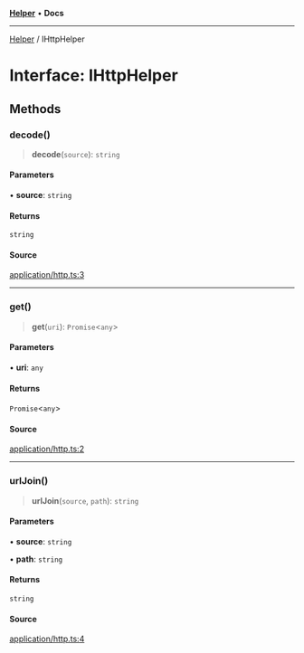 [**Helper**](../README.md) • **Docs**

***

[Helper](../README.md) / IHttpHelper

# Interface: IHttpHelper

## Methods

### decode()

> **decode**(`source`): `string`

#### Parameters

• **source**: `string`

#### Returns

`string`

#### Source

[application/http.ts:3](https://github.com/data7expressions/data7expressions/blob/b16c30d7c6ef8837b57b5372523e67937b5f2850/packages/h3lp/src/lib/application/http.ts#L3)

***

### get()

> **get**(`uri`): `Promise`\<`any`\>

#### Parameters

• **uri**: `any`

#### Returns

`Promise`\<`any`\>

#### Source

[application/http.ts:2](https://github.com/data7expressions/data7expressions/blob/b16c30d7c6ef8837b57b5372523e67937b5f2850/packages/h3lp/src/lib/application/http.ts#L2)

***

### urlJoin()

> **urlJoin**(`source`, `path`): `string`

#### Parameters

• **source**: `string`

• **path**: `string`

#### Returns

`string`

#### Source

[application/http.ts:4](https://github.com/data7expressions/data7expressions/blob/b16c30d7c6ef8837b57b5372523e67937b5f2850/packages/h3lp/src/lib/application/http.ts#L4)
